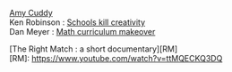 [Amy Cuddy][01]  
Ken Robinson : [Schools kill creativity][02]  
Dan Meyer : [Math curriculum makeover][03]  



[01]: http://www.ted.com/talks/amy_cuddy_your_body_language_shapes_who_you_are  
[02]: http://www.ted.com/talks/ken_robinson_says_schools_kill_creativity  
[03]: http://www.ted.com/talks/dan_meyer_math_curriculum_makeover  


[The Right Match : a short documentary][RM]  
[RM]: https://www.youtube.com/watch?v=ttMQECKQ3DQ  
